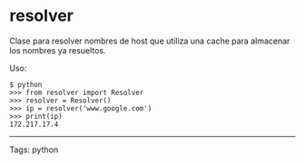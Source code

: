 # resolver
Clase para resolver nombres de host que utiliza una cache para almacenar los nombres ya resueltos.

Uso:
```
$ python
>>> from resolver import Resolver
>>> resolver = Resolver()
>>> ip = resolver('www.google.com')
>>> print(ip)
172.217.17.4
```

---

Tags: python
